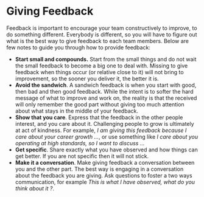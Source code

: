 # Giving Feedback

Feedback is important to encourage your team constructively to improve, to do something different. Everybody is different, so you will have to figure out what is the best way to give feedback to each team members. Below are few notes to guide you through how to provide feedback:

* **Start small and compounds.** Start from the small things and do not wait the small feedback to become a big one to deal with. Missing to give feedback when things occur (or relative close to it) will not bring to improvement, so the sooner you deliver it, the better it is.
* **Avoid the sandwich**. A sandwich feedback is when you start with good, then bad and then good feedback. While the intent is to softer the hard message of what to improve and work on, the reality is that the received will only remember the good part without giving too much attention about what stays in the middle of your feedback.
* **Show that you care**. Express that the feedback in the other people interest, and you care about it. Challenging people to grow is ultimately at act of kindness. For example, *I am giving this feedback because I care about your career growth ...*, or use something like *I care about you operating at high standards, so I want to discuss ...*
* **Get specific**. Share exactly what you have observed and how things can get better. If you are not specific then it will not stick. 
* **Make it a conversation**. Make giving feedback a conversation between you and the other part. The best way is engaging in a conversation about the feedback you are giving. Ask questions to foster a two ways communication, for example *This is what I have observed, what do you think about it ?*.


